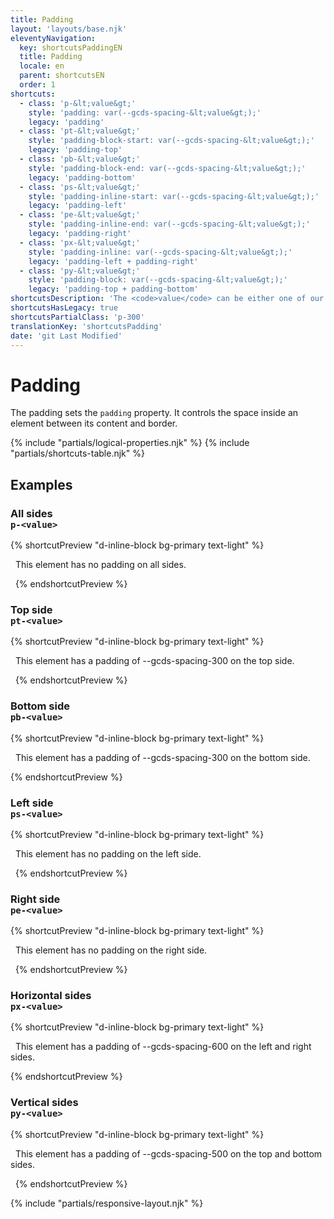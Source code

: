 ```yaml
---
title: Padding
layout: 'layouts/base.njk'
eleventyNavigation:
  key: shortcutsPaddingEN
  title: Padding
  locale: en
  parent: shortcutsEN
  order: 1
shortcuts:
  - class: 'p-&lt;value&gt;'
    style: 'padding: var(--gcds-spacing-&lt;value&gt;);'
    legacy: 'padding'
  - class: 'pt-&lt;value&gt;'
    style: 'padding-block-start: var(--gcds-spacing-&lt;value&gt;);'
    legacy: 'padding-top'
  - class: 'pb-&lt;value&gt;'
    style: 'padding-block-end: var(--gcds-spacing-&lt;value&gt;);'
    legacy: 'padding-bottom'
  - class: 'ps-&lt;value&gt;'
    style: 'padding-inline-start: var(--gcds-spacing-&lt;value&gt;);'
    legacy: 'padding-left'
  - class: 'pe-&lt;value&gt;'
    style: 'padding-inline-end: var(--gcds-spacing-&lt;value&gt;);'
    legacy: 'padding-right'
  - class: 'px-&lt;value&gt;'
    style: 'padding-inline: var(--gcds-spacing-&lt;value&gt;);'
    legacy: 'padding-left + padding-right'
  - class: 'py-&lt;value&gt;'
    style: 'padding-block: var(--gcds-spacing-&lt;value&gt;);'
    legacy: 'padding-top + padding-bottom'
shortcutsDescription: 'The <code>value</code> can be either one of our <a href="/en/styles/spacing/">predefined spacing tokens</a> (<code>0</code> - <code>1250</code>).'
shortcutsHasLegacy: true
shortcutsPartialClass: 'p-300'
translationKey: 'shortcutsPadding'
date: 'git Last Modified'
---
```


# Padding

The padding sets the `padding` property. It controls the space inside an element between its content and border.

{% include "partials/logical-properties.njk" %}
{% include "partials/shortcuts-table.njk" %}

## Examples

### All sides<br/>`p-<value>`

{% shortcutPreview "d-inline-block bg-primary text-light" %}

<p class="p-0">
  This element has no padding on all sides.
</p> 
{% endshortcutPreview %}

### Top side<br/>`pt-<value>`

{% shortcutPreview "d-inline-block bg-primary text-light" %}

<p class="pt-300">
  This element has a padding of --gcds-spacing-300 on the top side.
</p> 
{% endshortcutPreview %}

### Bottom side<br/>`pb-<value>`

{% shortcutPreview "d-inline-block bg-primary text-light" %}

<p class="pb-300">
  This element has a padding of --gcds-spacing-300 on the bottom side.
</p>
{% endshortcutPreview %}

### Left side<br/>`ps-<value>`

{% shortcutPreview "d-inline-block bg-primary text-light" %}

<p class="p-300 ps-0">
  This element has no padding on the left side.
</p> 
{% endshortcutPreview %}

### Right side<br/>`pe-<value>`

{% shortcutPreview "d-inline-block bg-primary text-light" %}

<p class="p-300 pe-0">
  This element has no padding on the right side.
</p> 
{% endshortcutPreview %}

### Horizontal sides<br/>`px-<value>`

{% shortcutPreview "d-inline-block bg-primary text-light" %}

<p class="px-600">
  This element has a padding of --gcds-spacing-600 on the left and right sides.
</p>
{% endshortcutPreview %}

### Vertical sides<br/>`py-<value>`

{% shortcutPreview "d-inline-block bg-primary text-light" %}

<p class="py-500">
  This element has a padding of --gcds-spacing-500 on the top and bottom sides.
</p> 
{% endshortcutPreview %}

{% include "partials/responsive-layout.njk" %}
